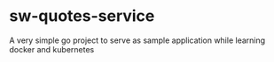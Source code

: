 # sw-quotes-service
A very simple go project to serve as sample application while learning docker and kubernetes
